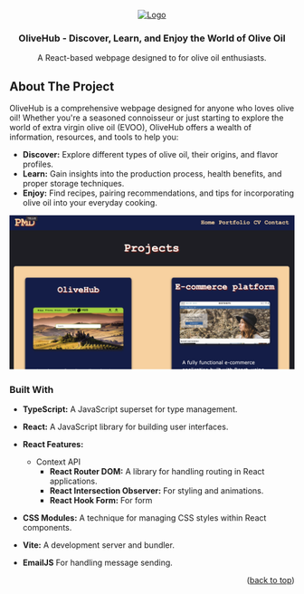<br />
<div align="center">
  <a href="https://github.com/ptrmad/PortfolioPage">
    <img src="images/olive.svg" alt="Logo" width="80" height="80">
  </a>
</div>

<h3 align="center">OliveHub - Discover, Learn, and Enjoy the World of Olive Oil</h3>

<p align="center">
  A React-based webpage designed to for olive oil enthusiasts.
</p>

## About The Project

OliveHub is a comprehensive webpage designed for anyone who loves olive oil! Whether you're a seasoned connoisseur or just starting to explore the world of extra virgin olive oil (EVOO), OliveHub offers a wealth of information, resources, and tools to help you:

- **Discover:** Explore different types of olive oil, their origins, and flavor profiles.
- **Learn:** Gain insights into the production process, health benefits, and proper storage techniques.
- **Enjoy:** Find recipes, pairing recommendations, and tips for incorporating olive oil into your everyday cooking.

<div align="center">
  <img src="./Zrzut ekranu 2024-06-19 o 09.26.15.png" alt="OliveHub Screenshot" width="800px" height="auto" />
</div>

### Built With

- **TypeScript:** A JavaScript superset for type management.
- **React:** A JavaScript library for building user interfaces.
- **React Features:**

  - Context API
    - **React Router DOM:** A library for handling routing in React applications.
    - **React Intersection Observer:** For styling and animations.
    - **React Hook Form:** For form

- **CSS Modules:** A technique for managing CSS styles within React components.
- **Vite:** A development server and bundler.
- **EmailJS** For handling message sending.

<p align="right">(<a href="#readme-top">back to top</a>)</p>
